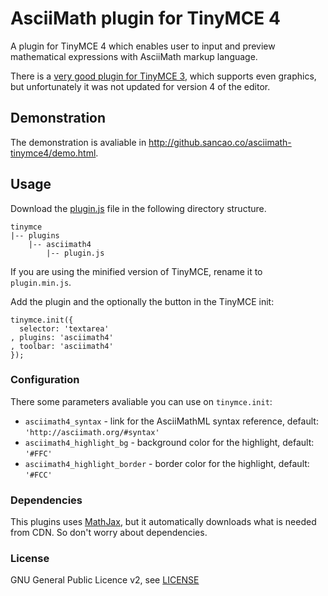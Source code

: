 # AsciiMath plugin for TinyMCE 4

A plugin for TinyMCE 4 which enables user to input and preview mathematical expressions with AsciiMath markup language.

There is a [very good plugin for TinyMCE 3](http://www.imathas.com/editordemo/demo.html), which supports even graphics, but unfortunately it was not updated for version 4 of the editor.

## Demonstration

The demonstration is avaliable in http://github.sancao.co/asciimath-tinymce4/demo.html.

## Usage

Download the [plugin.js](https://raw.githubusercontent.com/pedrosancao/asciimath-tinymce4/master/plugin.js) file in the following directory structure.

```
tinymce
|-- plugins
    |-- asciimath4
        |-- plugin.js
```

If you are using the minified version of TinyMCE, rename it to `plugin.min.js`.

Add the plugin and the optionally the button in the TinyMCE init:

```
tinymce.init({
  selector: 'textarea'
, plugins: 'asciimath4'
, toolbar: 'asciimath4'
});
```

### Configuration

There some parameters avaliable you can use on `tinymce.init`:

- `asciimath4_syntax` - link for the AsciiMathML syntax reference, default: `'http://asciimath.org/#syntax'`
- `asciimath4_highlight_bg` - background color for the highlight, default: `'#FFC'`
- `asciimath4_highlight_border` - border color for the highlight, default: `'#FCC'`

### Dependencies

This plugins uses [MathJax](http://www.mathjax.org/), but it automatically downloads what is needed from CDN. So don't worry about dependencies.

### License

GNU General Public Licence v2, see [LICENSE](https://raw.githubusercontent.com/pedrosancao/asciimath-tinymce4/master/LICENSE)
